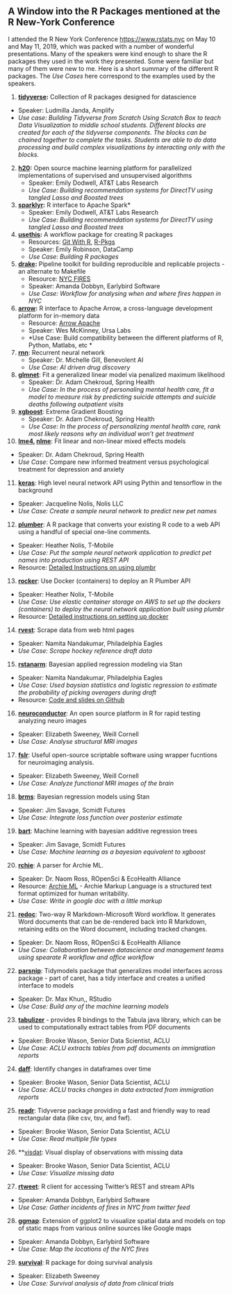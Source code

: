 ##  A Window into the R Packages mentioned at the R New-York Conference 

I attended the R New York Conference https://www.rstats.nyc on May 10 and May 11, 2019, which was packed with a number of wonderful presentations. Many of the speakers were kind enough to share the R packages they used in the work they presented. Some were familiar but many of them were new to me. Here is a short summary of the different R packages. The *Use Cases* here correspond to the examples used by the speakers. 

1.	**[tidyverse](https://www.tidyverse.org):** Collection of R packages designed for datascience
   * Speaker: Ludmilla Janda, Amplify
   * *Use case: Building Tidyverse from Scratch Using Scratch Box to teach Data Visualization to middle school students. Different blocks are created for each of the tidyverse components. The blocks can be chained together to complete the tasks. Students are able to do data processing and build complex visualizations by interacting only with the blocks.*
2. **[h20](https://cran.r-project.org/web/packages/h2o/h2o.pdf):** Open source machine learning platform for parallelized implementations of supervised and unsupervised algorithms
   * Speaker: Emily Dodwell, AT&T Labs Research
   * *Use Case: Building recommendation systems for DirectTV using tangled Lasso and Boosted trees*
3. **[sparklyr](https://spark.rstudio.com):** R interface to Apache Spark* 
   * Speaker: Emily Dodwell, AT&T Labs Research
   * *Use Case: Building recommendation systems for DirectTV using tangled Lasso and Boosted trees*
4. **[usethis](https://www.tidyverse.org/articles/2018/02/usethis-1-3-0/):** A workflow package for creating R packages
   * Resources: [Git With R](https://happygitwithr.com), [R-Pkgs](https://r-pks.org)
   * Speaker: Emily Robinson, DataCamp
   * *Use Case: Building R packages*
5. **[drake](https://ropenscilabs.github.io/drake-manual/index.html):**  Pipeline toolkit for building reproducible and replicable projects - an alternate to Makefile
   * Resource: [NYC FIRES](https://github.com/aedobbyn/nyc-fires)
   * Speaker: Amanda Dobbyn, Earlybird Software
   * *Use Case: Workflow for analysing when and where fires happen in NYC*
6. **[arrow](https://spark.rstudio.com/guides/arrow/):** R interface to Apache Arrow, a cross-language development platform for in-memory data
   * Resource: [Arrow Apache](https://arrow.apache.org)
   * Speaker: Wes McKinney, Ursa Labs
   * *Use Case: Build compatibility between the different platforms of R, Python, Matlabs, etc *
7. **[rnn](https://www.rdocumentation.org/packages/rnn/versions/0.8.1)**: Recurrent neural network
   * Speaker: Dr. Michelle Gill, Benevolent AI
   * *Use Case: AI driven drug discovery*
8. **[glmnet](https://web.stanford.edu/~hastie/glmnet/glmnet_alpha.html)**: Fit a generalized linear model via penalized maximum likelihood
   * Speaker: Dr. Adam Chekroud, Spring Health
   * *Use Case: In the process of personaling mental health care, fit a model to measure risk by predicting suicide attempts and suicide deaths following outpatient visits*
9. **[xgboost](https://xgboost.readthedocs.io/en/latest/R-package/xgboostPresentation.html)**: Extreme Gradient Boosting
   * Speaker: Dr. Adam Chekroud, Spring Health
   * *Use Case: In the process of personalizing mental health care, rank most likely reasons why an individual won’t get treatment*
10. **[lme4](https://cran.r-project.org/web/packages/lme4/lme4.pdf), [nlme](https://cran.r-project.org/web/packages/nlme/nlme.pdf)**: Fit linear and non-linear mixed effects models
   * Speaker: Dr. Adam Chekroud, Spring Health
   * *Use Case*: Compare new informed treatment versus psychological treatment for depression and anxiety
11. **[keras](https://keras.rstudio.com)**: High level neural network API using Pythin and tensorflow in the background
   * Speaker: Jacqueline Nolis, Nolis LLC
   * *Use Case: Create a sample neural network to predict new pet names*
12. **[plumber](https://www.rplumber.io)**: A R package that converts your existing R code to a web API using a handful of special one-line comments.
   * Speaker: Heather Nolis, T-Mobile
   * *Use Case: Put the sample neural network application to predict pet names into production using REST API*
   * Resource: [Detailed Instructions on using plumbr](https://medium.com/tmobile-tech/r-can-api-c184951a24a3)
13. **[rocker](https://hub.docker.com/_/r-base/)**: Use Docker (containers) to deploy an R Plumber API
  * Speaker: Heather Nolix, T-Mobile
  * *Use Case: Use elastic container storage on AWS to set up the dockers (containers) to deploy the neural network application built using plumbr*
  * Resource: [Detailed instructions on setting up docker](https://medium.com/tmobile-tech/using-docker-to-deploy-an-r-plumber-api-863ccf91516d)
14. **[rvest](https://cran.r-project.org/web/packages/rvest/rvest.pdf)**: Scrape data from web html pages
   * Speaker: Namita Nandakumar, Philadelphia Eagles
   * *Use Case: Scrape hockey reference draft data*
15. **[rstanarm](https://mc-stan.org/users/interfaces/rstanarm)**: Bayesian applied regression modeling via Stan
   * Speaker: Namita Nandakumar, Philadelphia Eagles
   * *Use Case: Used baysian statistics and logistic regression to estimate the probability of picking overagers during draft*
   * Resource: [Code and slides on Github](https://github.com/namitanandakumar/Draft-Analysis/tree/master/NYC%20R)
16. **[neuroconductor](https://neuroconductor.org)**: An open source platform in R for rapid testing analyzing neuro images
   * Speaker: Elizabeth Sweeney, Weill Cornell
   * *Use Case: Analyse structural MRI images*
17. **[fslr](https://cran.r-project.org/web/packages/fslr/fslr.pdf)**: Useful open-source scriptable software using wrapper fucntions for neuroimaging analysis.
   * Speaker: Elizabeth Sweeney, Weill Cornell
   * *Use Case: Analyze functional MRI images of the brain*
18. **[brms](https://cran.r-project.org/web/packages/brms/brms.pdf)**: Bayesian regression models using Stan
   * Speaker: Jim Savage, Scmidt Futures
   * *Use Case: Integrate loss function over posterior estimate*
19. **[bart](https://cran.r-project.org/web/packages/bartMachine/vignettes/bartMachine.pdf)**: Machine learning with bayesian additive regression trees
   * Speaker: Jim Savage, Scmidt Futures
   * *Use Case: Machine learning as a bayesian equivalent to xgboost*
20. **[rchie](https://cran.rstudio.com/web/packages/rchie/rchie.pdf)**: A parser for Archie ML. 
   * Speaker: Dr. Naom Ross, ROpenSci & EcoHealth Alliance
   * Resource: [Archie ML](http://archieml.org) - Archie Markup Language is a structured text format optimized for human writability.
   * *Use Case: Write in google doc with a little markup*
21. **[redoc](https://noamross.github.io/redoc/index.html)**: Two-way R Markdown-Microsoft Word workflow. It generates Word documents that can be de-rendered back into R Markdown, retaining edits on the Word document, including tracked changes.
   * Speaker: Dr. Naom Ross, ROpenSci & EcoHealth Alliance
   * *Use Case: Collaboration between datascience and management teams using spearate R workflow and office workflow*
22. **[parsnip](https://www.tidyverse.org/articles/2018/11/parsnip-0-0-1/)**: Tidymodels package that generalizes model interfaces across package - part of caret, has a tidy interface and creates a unified interface to models 
   * Speaker: Dr. Max Khun,, RStudio
   * *Use Case: Build any of the machine learning models*
23. **[tabulizer](https://cran.r-project.org/web/packages/tabulizer/vignettes/tabulizer.html)** - provides R bindings to the Tabula java library, which can be used to computationally extract tables from PDF documents
  * Speaker: Brooke Wason, Senior Data Scientist, ACLU
  * *Use Case: ACLU extracts tables from pdf documents on immigration reports*
24. **[daff](https://cran.r-project.org/web/packages/daff/daff.pdf)**: Identify changes in dataframes over time
  * Speaker: Brooke Wason, Senior Data Scientist, ACLU
  * *Use Case: ACLU tracks changes in data extracted from immigration reports*
25. **[readr](https://readr.tidyverse.org)**: Tidyverse package providing a fast and friendly way to read rectangular data (like csv, tsv, and fwf).
  * Speaker: Brooke Wason, Senior Data Scientist, ACLU
  * *Use Case: Read multiple file types*
26. **[visdat](https://cran.r-project.org/web/packages/visdat/vignettes/using_visdat.html): Visual display of observations
with missing data
  * Speaker: Brooke Wason, Senior Data Scientist, ACLU
  * *Use Case: Visualize missing data*
27. **[rtweet](https://rtweet.info/index.html)**: R client for accessing Twitter’s REST and stream APIs
  * Speaker: Amanda Dobbyn, Earlybird Software
  * *Use Case: Gather incidents of fires in NYC from twitter feed*
28. **[ggmap](https://cran.r-project.org/web/packages/ggmap/ggmap.pdf)**: Extension of ggplot2 to visualize spatial data and models on top of static maps from various online sources like Google maps
  * Speaker: Amanda Dobbyn, Earlybird Software
  * *Use Case: Map the locations of the NYC fires*
29. **[survival](https://cran.r-project.org/web/packages/survival/survival.pdf)**: R package for doing survival analysis
   * Speaker: Elizabeth Sweeney
   * *Use Case: Survival analysis of data from clinical trials*


